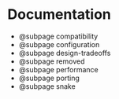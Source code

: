 # Documentation
- @subpage compatibility
- @subpage configuration
- @subpage design-tradeoffs
- @subpage removed
- @subpage performance
- @subpage porting
- @subpage snake
